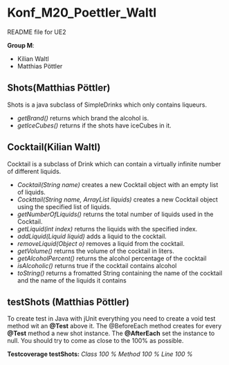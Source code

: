 # Konf_M20_Poettler_Waltl #

README file for UE2 

**Group M**:
- Kilian Waltl
- Matthias Pöttler

## Shots(Matthias Pöttler) ##

Shots is a java subclass of SimpleDrinks which only contains liqueurs.

- *getBrand()* returns which brand the alcohol is.
- *getIceCubes()* returns if the shots have iceCubes in it. 

## Cocktail(Kilian Waltl) ##

Cocktail is a subclass of Drink which can contain a virtually infinite number of different liquids.

- *Cocktail(String name)* creates a new Cocktail object with an empty list of liquids.
- *Cockttail(String name, ArrayList<Liquid> liquids)* creates a new Cocktail object using the specified list of liquids.
- *getNumberOfLiquids()* returns the total number of liquids used in the Cocktail.
- *getLiquid(int index)* returns the liquids with the specified index.
- *addLiquid(Liquid liquid)* adds a liquid to the cocktail.
- *removeLiquid(Object o)* removes a liquid from the cocktail.
- *getVolume()* returns the volume of the cocktail in liters.
- *getAlcoholPercent()* returns the alcohol percentage of the cocktail
- *isAlcoholic()* returns true if the cocktail contains alcohol
- *toString()* returns a fromatted String containing the name of the cocktail and the name of the liquids it contains

## testShots (Matthias Pöttler) ##

To create test in Java with jUnit everything you need to create a void test method wit an **@Test** above it.  The @BeforeEach method creates for every **@Test** method a new shot instance. The **@AfterEach** set the instance to null.
You should try to come as close to the 100% as possible.

**Testcoverage testShots:**
*Class 	100 %*
*Method 	100 %*
*Line 	100 %*

